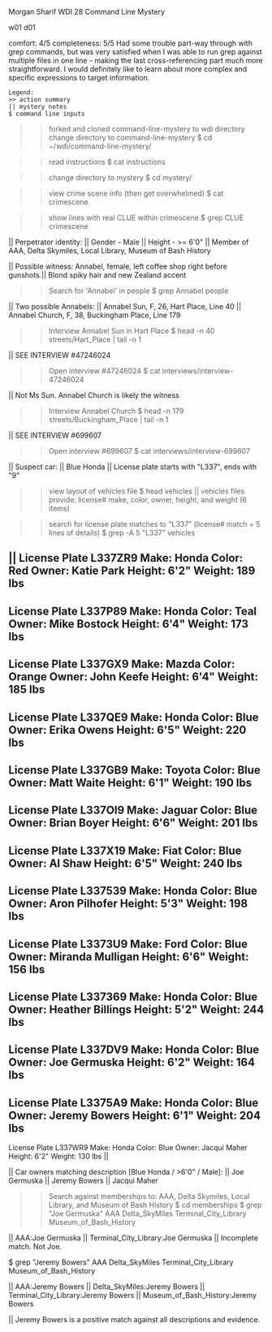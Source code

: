 Morgan Sharif
WDI 28
Command Line Mystery

w01 d01

comfort: 4/5
completeness: 5/5
Had some trouble part-way through with grep commands, but was very satisfied when I was able to run grep against multiple files in one line - making the last cross-referencing part much more straightforward. I would definitely like to learn about more complex and specific expressions to target information.


	Legend:
	>> action summary
	|| mystery notes
	$ command line inputs


>> forked and cloned command-line-mystery to wdi directory
>> change directory to command-line-mystery
$ cd ~/wdi/command-line-mystery/

>> read instructions
$ cat instructions

>> change directory to mystery
$ cd mystery/

>> view crime scene info (then get overwhelmed)
$ cat crimescene

>> show lines with real CLUE within crimescene
$ grep CLUE crimescene

|| Perpetrator identity:
|| 	Gender - Male
|| 	Height - >= 6'0"
|| 	Member of AAA, Delta Skymiles, Local Library, Museum of Bash History

|| Possible witness: Annabel, female, left coffee shop right before gunshots.|| Blond spiky hair and new Zealand accent

>> Search for 'Annabel' in people
$ grep Annabel people

|| Two possible Annabels:
|| 	Annabel Sun, 	F, 	26,	Hart Place,			Line 40
|| 	Annabel Church,	F,	38,	Buckingham Place,	Line 179

>> Interview Annabel Sun in Hart Place
$ head -n 40 streets/Hart_Place | tail -n 1

|| SEE INTERVIEW #47246024

>> Open interview #47246024
$ cat interviews/interview-47246024

|| Not Ms Sun. Annabel Church is likely the witness

>> Interview Annabel Church
$ head -n 179 streets/Buckingham_Place | tail -n 1

|| SEE INTERVIEW #699607

>> Open interview #699607
$ cat interviews/interview-699607

|| Suspect car:
|| 	Blue Honda
||	License plate starts with "L337", ends with "9"

>> view layout of vehicles file
$ head vehicles
|| vehicles files provide: license# make, color, owner, height, and weight (6 items)

>> search for license plate matches to "L337" (license# match + 5 lines of details)
$ grep -A 5 "L337" vehicles

|| 
License Plate L337ZR9
Make: Honda
Color: Red
Owner: Katie Park
Height: 6'2"
Weight: 189 lbs
--
License Plate L337P89
Make: Honda
Color: Teal
Owner: Mike Bostock
Height: 6'4"
Weight: 173 lbs
--
License Plate L337GX9
Make: Mazda
Color: Orange
Owner: John Keefe
Height: 6'4"
Weight: 185 lbs
--
License Plate L337QE9
Make: Honda
Color: Blue
Owner: Erika Owens
Height: 6'5"
Weight: 220 lbs
--
License Plate L337GB9
Make: Toyota
Color: Blue
Owner: Matt Waite
Height: 6'1"
Weight: 190 lbs
--
License Plate L337OI9
Make: Jaguar
Color: Blue
Owner: Brian Boyer
Height: 6'6"
Weight: 201 lbs
--
License Plate L337X19
Make: Fiat
Color: Blue
Owner: Al Shaw
Height: 6'5"
Weight: 240 lbs
--
License Plate L337539
Make: Honda
Color: Blue
Owner: Aron Pilhofer
Height: 5'3"
Weight: 198 lbs
--
License Plate L3373U9
Make: Ford
Color: Blue
Owner: Miranda Mulligan
Height: 6'6"
Weight: 156 lbs
--
License Plate L337369
Make: Honda
Color: Blue
Owner: Heather Billings
Height: 5'2"
Weight: 244 lbs
--
License Plate L337DV9
Make: Honda
Color: Blue
Owner: Joe Germuska
Height: 6'2"
Weight: 164 lbs
--
License Plate L3375A9
Make: Honda
Color: Blue
Owner: Jeremy Bowers
Height: 6'1"
Weight: 204 lbs
--
License Plate L337WR9
Make: Honda
Color: Blue
Owner: Jacqui Maher
Height: 6'2"
Weight: 130 lbs
||

|| Car owners matching description [Blue Honda / >6'0" / Male]:
|| Joe Germuska
|| Jeremy Bowers
|| Jacqui Maher

>> Search against memberships to: AAA, Delta Skymiles, Local Library, and Museum of Bash History
$ cd memberships
$ grep "Joe Germuska" AAA Delta_SkyMiles Terminal_City_Library Museum_of_Bash_History

|| AAA:Joe Germuska
|| Terminal_City_Library:Joe Germuska
|| Incomplete match. Not Joe.

$ grep "Jeremy Bowers" AAA Delta_SkyMiles Terminal_City_Library Museum_of_Bash_History

|| AAA:Jeremy Bowers
|| Delta_SkyMiles:Jeremy Bowers
|| Terminal_City_Library:Jeremy Bowers
|| Museum_of_Bash_History:Jeremy Bowers

|| Jeremy Bowers is a positive match against all descriptions and evidence.
